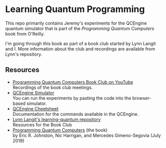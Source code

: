 # Learning Quantum Programming
This repo primarily contains Jeremy's experiments for the QCEngine quantum simulator that is part of the _Programming Quantum Computers_ book from O'Reilly.  

I'm going through this book as part of a book club started by Lynn Langit and I. More information about the club and recordings are available from Lynn's repository.

## Resources
* [Programming Quantum Computers Book Club on YouTube](https://www.youtube.com/channel/UCSmWWIRx1dT2QO5gcCTjKYA)  
Recordings of the book club meetings.
* [QCEngine Simulator](https://oreilly-qc.github.io/)  
You can run the experiments by pasting the code into the browser-based simulator.  
* [QCEngine Cheetsheet](https://oreilly-qc.github.io/docs/build/cheatsheet.html)  
Documentation for the commands available in the QCEngine.  
* [Lynn Langit's learning-quantum repository](https://github.com/lynnlangit/learning-quantum)  
Resources for the Book Club  
* [Programming Quantum Computers](https://www.oreilly.com/library/view/programming-quantum-computers/9781492039679/) (the book)  
by Eric R. Johnston, Nic Harrigan, and Mercedes Gimeno-Segovia (July 2019)  
